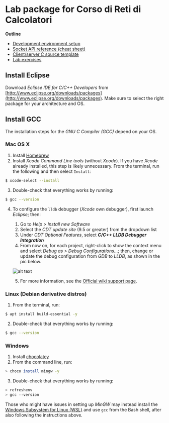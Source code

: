 # Lab package for Corso di Reti di Calcolatori

**Outline**
- [Development environment setup](#install-eclipse)
- [Socket API reference (cheat sheet)](socket_API_reference.pdf)
- [Client/server C source template](template.c)
- [Lab exercises](exercises/)
<!-- - [Lab exams](lab-exams/) -->

## Install Eclipse
Download _Eclipse IDE for C/C++ Developers_ from [http://www.eclipse.org/downloads/packages](http://www.eclipse.org/downloads/packages). Make sure to select the right package for your architecture and OS.

## Install GCC
The installation steps for the _GNU C Compiler (GCC)_ depend on your OS.

### Mac OS X
1. Install [Homebrew](https://brew.sh)
2. Install _Xcode Command Line tools_ (without _Xcode_). If you have _Xcode_ already installed, this step is likely unnecessary.
From the terminal, run the following and then select `Install`:
```bash
$ xcode-select --install
```
3. Double-check that everything works by running:
```bash
$ gcc --version
```
4. To configure the `lldb` debugger (_Xcode_ own debugger), first launch _Eclipse_; then:
    1. Go to _Help > Install new Software_
    2. Select the _CDT update site_ (9.5 or greater) from the dropdown list
    3. Under _CDT Optional Features_, select **_C/C++ LLDB Debugger Integration_**
    4. From now on, for each project, right-click to show the context menu and select _Debug as > Debug Configurations..._; then, change or update the debug configuration from _GDB_ to _LLDB_, as shown in the pic below.
    
    ![alt text](https://wiki.eclipse.org/images/b/ba/Lldb-set-delagate.png)
    
    5. For more information, see the [Official wiki support page](https://wiki.eclipse.org/CDT/User/FAQ#How_do_I_get_the_LLDB_debugger.3F).
 

### Linux (Debian derivative distros)
1. From the terminal, run:
```bash
$ apt install build-essential -y
```
2. Double-check that everything works by running:
```bash
$ gcc --version
```

### Windows
1. Install [chocolatey](https://chocolatey.org/install)
2. From the command line, run:
```bash
> choco install mingw -y
```
3. Double-check that everything works by running:
```bash
> refreshenv
> gcc --version
```

Those who might have issues in setting up _MinGW_ may instead install
the [Windows Subsystem for Linux (WSL)](https://docs.microsoft.com/en-us/windows/wsl/install-win10) and use `gcc` from the Bash shell, after also following the instructions above.
